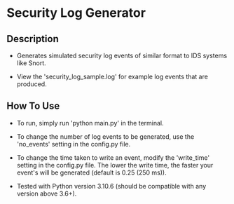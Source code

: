 # Security Log Generator

## Description 

- Generates simulated security log events of similar format to IDS systems like Snort.

- View the 'security_log_sample.log' for example log events that are produced. 

## How To Use

- To run, simply run 'python main.py' in the terminal.

- To change the number of log events to be generated, use the 'no_events' setting in the config.py file.

- To change the time taken to write an event, modify the 'write_time' setting in the config.py file.
The lower the write time, the faster your event's will be generated (default is 0.25 (250 ms)).

- Tested with Python version 3.10.6 (should be compatible with any version above 3.6+).
